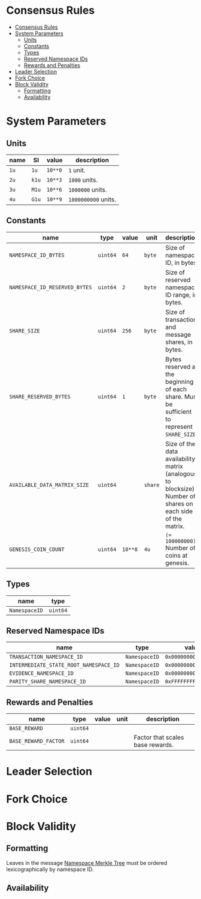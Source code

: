 Consensus Rules
===

- [Consensus Rules](#consensus-rules)
- [System Parameters](#system-parameters)
  - [Units](#units)
  - [Constants](#constants)
  - [Types](#types)
  - [Reserved Namespace IDs](#reserved-namespace-ids)
  - [Rewards and Penalties](#rewards-and-penalties)
- [Leader Selection](#leader-selection)
- [Fork Choice](#fork-choice)
- [Block Validity](#block-validity)
  - [Formatting](#formatting)
  - [Availability](#availability)

# System Parameters

## Units

| name | SI    | value   | description         |
| ---- | ----- | ------- | ------------------- |
| `1u` | `1u`  | `10**0` | `1` unit.           |
| `2u` | `k1u` | `10**3` | `1000` units.       |
| `3u` | `M1u` | `10**6` | `1000000` units.    |
| `4u` | `G1u` | `10**9` | `1000000000` units. |

## Constants

| name                          | type     | value   | unit    | description                                                                                                 |
| ----------------------------- | -------- | ------- | ------- | ----------------------------------------------------------------------------------------------------------- |
| `NAMESPACE_ID_BYTES`          | `uint64` | `64`    | `byte`  | Size of namespace ID, in bytes.                                                                             |
| `NAMESPACE_ID_RESERVED_BYTES` | `uint64` | `2`     | `byte`  | Size of reserved namespace ID range, in bytes.                                                              |
| `SHARE_SIZE`                  | `uint64` | `256`   | `byte`  | Size of transaction and message shares, in bytes.                                                           |
| `SHARE_RESERVED_BYTES`        | `uint64` | `1`     | `byte`  | Bytes reserved at the beginning of each share. Must be sufficient to represent `SHARE_SIZE`.                |
| `AVAILABLE_DATA_MATRIX_SIZE`  | `uint64` |         | `share` | Size of the data availability matrix (analogous to blocksize). Number of shares on each side of the matrix. |
| `GENESIS_COIN_COUNT`          | `uint64` | `10**8` | `4u`    | `(= 100000000)` Number of coins at genesis.                                                                 |

## Types

| name          | type     |
| ------------- | -------- |
| `NamespaceID` | `uint64` |

## Reserved Namespace IDs

| name                                   | type          | value                |
| -------------------------------------- | ------------- | -------------------- |
| `TRANSACTION_NAMESPACE_ID`             | `NamespaceID` | `0x0000000000000001` |
| `INTERMEDIATE_STATE_ROOT_NAMESPACE_ID` | `NamespaceID` | `0x0000000000000002` |
| `EVIDENCE_NAMESPACE_ID`                | `NamespaceID` | `0x0000000000000003` |
| `PARITY_SHARE_NAMESPACE_ID`            | `NamespaceID` | `0xFFFFFFFFFFFFFFFF` |

## Rewards and Penalties

| name                 | type     | value | unit | description                      |
| -------------------- | -------- | ----- | ---- | -------------------------------- |
| `BASE_REWARD`        | `uint64` |       |      |                                  |
| `BASE_REWARD_FACTOR` | `uint64` |       |      | Factor that scales base rewards. |

# Leader Selection

# Fork Choice

# Block Validity

## Formatting

Leaves in the message [Namespace Merkle Tree](data_structures.md#namespace-merkle-tree) must be ordered lexicographically by namespace ID.

## Availability
